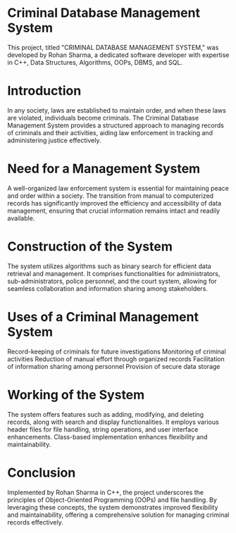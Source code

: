 # Criminal Database Management System
This project, titled "CRIMINAL DATABASE MANAGEMENT SYSTEM," was developed by Rohan Sharma, a dedicated software developer with expertise in C++, Data Structures, Algorithms, OOPs, DBMS, and SQL.

# Introduction
In any society, laws are established to maintain order, and when these laws are violated, individuals become criminals. The Criminal Database Management System provides a structured approach to managing records of criminals and their activities, aiding law enforcement in tracking and administering justice effectively.

# Need for a Management System
A well-organized law enforcement system is essential for maintaining peace and order within a society. The transition from manual to computerized records has significantly improved the efficiency and accessibility of data management, ensuring that crucial information remains intact and readily available.

# Construction of the System
The system utilizes algorithms such as binary search for efficient data retrieval and management. It comprises functionalities for administrators, sub-administrators, police personnel, and the court system, allowing for seamless collaboration and information sharing among stakeholders.

# Uses of a Criminal Management System
Record-keeping of criminals for future investigations
Monitoring of criminal activities
Reduction of manual effort through organized records
Facilitation of information sharing among personnel
Provision of secure data storage

# Working of the System
The system offers features such as adding, modifying, and deleting records, along with search and display functionalities. It employs various header files for file handling, string operations, and user interface enhancements. Class-based implementation enhances flexibility and maintainability.

# Conclusion
Implemented by Rohan Sharma in C++, the project underscores the principles of Object-Oriented Programming (OOPs) and file handling. By leveraging these concepts, the system demonstrates improved flexibility and maintainability, offering a comprehensive solution for managing criminal records effectively.

